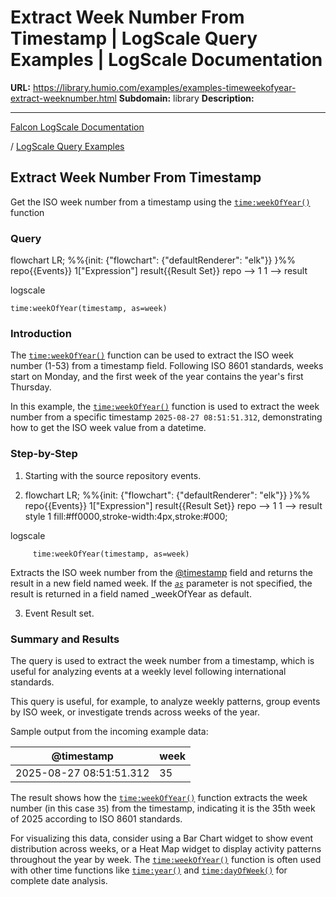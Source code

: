 # Extract Week Number From Timestamp | LogScale Query Examples | LogScale Documentation

**URL:** https://library.humio.com/examples/examples-timeweekofyear-extract-weeknumber.html
**Subdomain:** library
**Description:** 

---

[Falcon LogScale Documentation](https://library.humio.com)

/ [LogScale Query Examples](examples.html)

## Extract Week Number From Timestamp

Get the ISO week number from a timestamp using the [`time:weekOfYear()`](https://library.humio.com/data-analysis/functions-time-weekofyear.html) function 

### Query

flowchart LR; %%{init: {"flowchart": {"defaultRenderer": "elk"}} }%% repo{{Events}} 1["Expression"] result{{Result Set}} repo --> 1 1 --> result

logscale
    
    
    time:weekOfYear(timestamp, as=week)

### Introduction

The [`time:weekOfYear()`](https://library.humio.com/data-analysis/functions-time-weekofyear.html) function can be used to extract the ISO week number (1-53) from a timestamp field. Following ISO 8601 standards, weeks start on Monday, and the first week of the year contains the year's first Thursday. 

In this example, the [`time:weekOfYear()`](https://library.humio.com/data-analysis/functions-time-weekofyear.html) function is used to extract the week number from a specific timestamp `2025-08-27 08:51:51.312`, demonstrating how to get the ISO week value from a datetime. 

### Step-by-Step

  1. Starting with the source repository events.

  2. flowchart LR; %%{init: {"flowchart": {"defaultRenderer": "elk"}} }%% repo{{Events}} 1["Expression"] result{{Result Set}} repo --> 1 1 --> result style 1 fill:#ff0000,stroke-width:4px,stroke:#000;

logscale
         
         time:weekOfYear(timestamp, as=week)

Extracts the ISO week number from the [@timestamp](https://library.humio.com/data-analysis/searching-data-event-fields.html#searching-data-event-fields-metadata-timestamp) field and returns the result in a new field named week. If the [_`as`_](https://library.humio.com/data-analysis/functions-time-weekofyear.html#query-functions-time-weekofyear-as) parameter is not specified, the result is returned in a field named _weekOfYear as default. 

  3. Event Result set.




### Summary and Results

The query is used to extract the week number from a timestamp, which is useful for analyzing events at a weekly level following international standards. 

This query is useful, for example, to analyze weekly patterns, group events by ISO week, or investigate trends across weeks of the year. 

Sample output from the incoming example data: 

@timestamp| week  
---|---  
2025-08-27 08:51:51.312| 35  
  
The result shows how the [`time:weekOfYear()`](https://library.humio.com/data-analysis/functions-time-weekofyear.html) function extracts the week number (in this case `35`) from the timestamp, indicating it is the 35th week of 2025 according to ISO 8601 standards. 

For visualizing this data, consider using a Bar Chart widget to show event distribution across weeks, or a Heat Map widget to display activity patterns throughout the year by week. The [`time:weekOfYear()`](https://library.humio.com/data-analysis/functions-time-weekofyear.html) function is often used with other time functions like [`time:year()`](https://library.humio.com/data-analysis/functions-time-year.html) and [`time:dayOfWeek()`](https://library.humio.com/data-analysis/functions-time-dayofweek.html) for complete date analysis.
